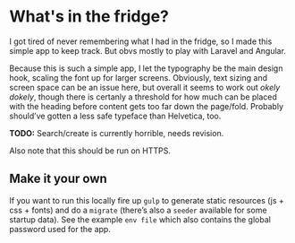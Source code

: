 # What's in the fridge?
I got tired of never remembering what I had in the fridge, so I made this simple app to keep track. But obvs mostly to play with Laravel and Angular.  
 
Because this is such a simple app,  I let the typography be the main design hook, scaling the font up for larger screens. Obviously, text sizing and screen space can be an issue here, but overall it seems to work out *okely dokely*, though there is certanly a threshold for how much can be placed with the heading before content gets too far down the page/fold. Probably should’ve gotten a less safe typeface than Helvetica, too.

**TODO:** Search/create is currently horrible, needs revision. 

Also note that this should be run on HTTPS.

## Make it your own
If you want to run this locally fire up `gulp` to generate static resources (js + css + fonts) and do a `migrate` (there’s also a `seeder` available for some startup data). See the example `env file` which also contains the global password used for the app. 

